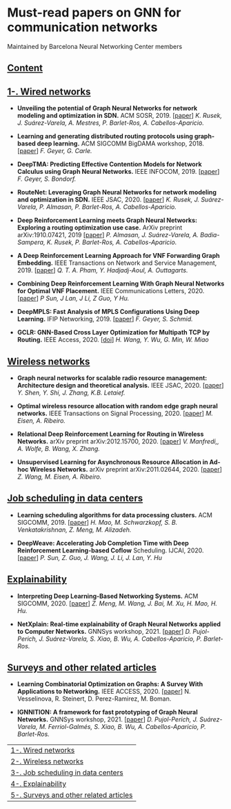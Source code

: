 # Must-read papers on GNN for communication networks


Maintained by Barcelona Neural Networking Center members

## [Content](#content)
<table>
<tr><td><a href="#wired-networks">1-. Wired networks</a></td></tr>
<tr><td><a href="#wireless-networks">2-. Wireless networks</a></td></tr>
<tr><td><a href="#datacenters">3-. Job scheduling in data centers</a></td></tr>
<tr><td><a href="#explainability">4-. Explainability</a></td></tr>
<tr><td><a href="#surveys">5-. Surveys and other related articles</a></td></tr>


## [1-. Wired networks](#wired-networks)
 
 - **Unveiling the potential of Graph Neural Networks for network modeling and optimization in SDN.**
	 ACM SOSR, 2019. [[paper](https://arxiv.org/pdf/1901.08113.pdf)]
	 *K. Rusek, J. Suárez-Varela, A. Mestres, P. Barlet-Ros, A. Cabellos-Aparicio.*
	 
 - **Learning and generating distributed routing protocols using graph-based deep learning.** 
	ACM SIGCOMM BigDAMA workshop, 2018. [[paper](https://www.net.in.tum.de/fileadmin/bibtex/publications/papers/geyer2018bigdama.pdf)]
	*F. Geyer, G. Carle.*
	
 - **DeepTMA: Predicting Effective Contention Models for Network Calculus using Graph Neural Networks.**
	IEEE INFOCOM, 2019. [[paper](https://www.net.in.tum.de/fileadmin/bibtex/publications/papers/geyer2019infocom.pdf)]
	*F. Geyer, S. Bondorf.*
	
 - **RouteNet: Leveraging Graph Neural Networks for network modeling and optimization in SDN.**
	IEEE JSAC, 2020. [[paper](https://arxiv.org/pdf/1910.01508.pdf)]
	*K. Rusek, J. Suárez-Varela, P. Almasan, P. Barlet-Ros, A. Cabellos-Aparicio.*
	
 - **Deep Reinforcement Learning meets Graph Neural Networks: Exploring a routing optimization use case.**
	ArXiv preprint arXiv:1910.07421, 2019 [[paper](https://arxiv.org/pdf/1910.07421.pdf)]
	*P. Almasan, J. Suárez-Varela, A. Badia-Sampera, K. Rusek, P. Barlet-Ros, A. Cabellos-Aparicio.*
	
 - **A Deep Reinforcement Learning Approach for VNF Forwarding Graph Embedding.**
	IEEE Transactions on Network and Service Management, 2019. [[paper](https://hal.inria.fr/hal-02427641/document)]
	*Q. T. A. Pham, Y. Hadjadj-Aoul, A. Outtagarts.*
	
 - **Combining Deep Reinforcement Learning With Graph Neural Networks for Optimal VNF Placement.**
	IEEE Communications Letters, 2020. [[paper](https://ieeexplore.ieee.org/abstract/document/9201405)]
	*P Sun, J Lan, J Li, Z Guo, Y Hu.*
	
 - **DeepMPLS: Fast Analysis of MPLS Configurations Using Deep Learning.**
	 IFIP Networking, 2019. [[paper](https://www.net.in.tum.de/fileadmin/bibtex/publications/papers/geyer2019networking.pdf)]
	*F. Geyer, S. Schmid.*
	
 - **GCLR: GNN-Based Cross Layer Optimization for Multipath TCP by Routing.**
	 IEEE Access, 2020. [[doi](https://doi.org/10.1109/ACCESS.2020.2966045)]
	*H. Wang, Y. Wu, G. Min, W. Miao*
## [Wireless networks](#wireless-networks)
 - **Graph neural networks for scalable radio resource management: Architecture design and theoretical analysis.**
	IEEE JSAC, 2020. [[paper](https://arxiv.org/pdf/2007.07632.pdf)]
	*Y. Shen, Y. Shi, J. Zhang, K.B. Letaief.*
	
 - **Optimal wireless resource allocation with random edge graph neural networks.**
	IEEE Transactions on Signal Processing, 2020. [[paper](https://arxiv.org/pdf/1909.01865.pdf)]
	*M. Eisen, A. Ribeiro.*
	
 - **Relational Deep Reinforcement Learning for Routing in Wireless Networks.**
	arXiv preprint arXiv:2012.15700, 2020. [[paper](https://arxiv.org/pdf/2012.15700.pdf)]
	*V. Manfredi,, A. Wolfe, B. Wang, X. Zhang.*
	
 - **Unsupervised Learning for Asynchronous Resource Allocation in Ad-hoc Wireless Networks.**
	arXiv preprint arXiv:2011.02644, 2020. [[paper](https://arxiv.org/pdf/2011.02644.pdf)]
	*Z. Wang, M. Eisen, A. Ribeiro.*

## [Job scheduling in data centers](#datacenters)

 - **Learning scheduling algorithms for data processing clusters.**
	ACM SIGCOMM, 2019. [[paper](https://arxiv.org/pdf/1810.01963.pdf)]
	*H. Mao, M. Schwarzkopf, S. B. Venkatakrishnan, Z. Meng, M. Alizadeh.*
	
 - **DeepWeave: Accelerating Job Completion Time with Deep Reinforcement Learning-based Coflow**
	Scheduling. IJCAI, 2020. [[paper](https://www.ijcai.org/Proceedings/2020/0458.pdf)]
	*P. Sun, Z. Guo, J. Wang, J. Li, J. Lan, Y. Hu*

## [Explainability](#explainability)

 - **Interpreting Deep Learning-Based Networking Systems.**
	ACM SIGCOMM, 2020. [[paper](https://arxiv.org/pdf/1910.03835.pdf)]
	*Z. Meng, M. Wang, J. Bai, M. Xu, H. Mao, H. Hu.*
	
 - **NetXplain: Real-time explainability of Graph Neural Networks applied to Computer Networks.**
	GNNSys workshop, 2021. [[paper](https://gnnsys.github.io/papers/GNNSys21_paper_7.pdf)]
	*D. Pujol-Perich, J. Suárez-Varela, S. Xiao, B. Wu, A. Cabellos-Aparicio, P. Barlet-Ros.*
	
## [Surveys and other related articles](#surveys)

 - **Learning Combinatorial Optimization on Graphs: A Survey With Applications to Networking.**
	IEEE ACCESS, 2020. [[paper](https://arxiv.org/pdf/2005.11081.pdf)]
	N. Vesselinova, R. Steinert, D. Perez-Ramirez, M. Boman.

 - **IGNNITION: A framework for fast prototyping of Graph Neural Networks.**
	GNNSys workshop, 2021. [[paper](https://gnnsys.github.io/papers/GNNSys21_paper_4.pdf)]
	*D. Pujol-Perich, J. Suárez-Varela, M. Ferriol-Galmés, S. Xiao, B. Wu, A. Cabellos-Aparicio, P. Barlet-Ros.*
